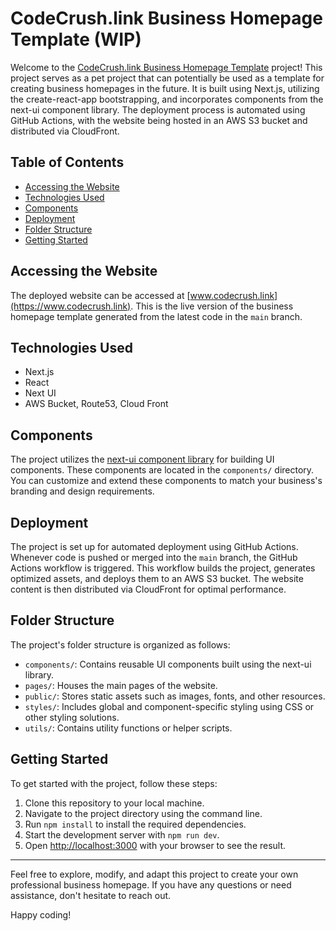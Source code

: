 # CodeCrush.link Business Homepage Template (WIP)

Welcome to the [CodeCrush.link Business Homepage Template](https://www.codecrush.link) project! This project serves as a pet project that can potentially be used as a template for creating business homepages in the future. It is built using Next.js, utilizing the create-react-app bootstrapping, and incorporates components from the next-ui component library. The deployment process is automated using GitHub Actions, with the website being hosted in an AWS S3 bucket and distributed via CloudFront.

## Table of Contents

- [Accessing the Website](#accessing-the-website)
- [Technologies Used](#technologies-used)
- [Components](#components)
- [Deployment](#deployment)
- [Folder Structure](#folder-structure)
- [Getting Started](#getting-started)

## Accessing the Website

The deployed website can be accessed at [www.codecrush.link](https://www.codecrush.link). This is the live version of the business homepage template generated from the latest code in the `main` branch.

## Technologies Used
* Next.js
* React
* Next UI
* AWS Bucket, Route53, Cloud Front

## Components

The project utilizes the [next-ui component library](https://nextui.org/) for building UI components. These components are located in the `components/` directory. You can customize and extend these components to match your business's branding and design requirements.

## Deployment

The project is set up for automated deployment using GitHub Actions. Whenever code is pushed or merged into the `main` branch, the GitHub Actions workflow is triggered. This workflow builds the project, generates optimized assets, and deploys them to an AWS S3 bucket. The website content is then distributed via CloudFront for optimal performance.

## Folder Structure

The project's folder structure is organized as follows:

- `components/`: Contains reusable UI components built using the next-ui library.
- `pages/`: Houses the main pages of the website.
- `public/`: Stores static assets such as images, fonts, and other resources.
- `styles/`: Includes global and component-specific styling using CSS or other styling solutions.
- `utils/`: Contains utility functions or helper scripts.

## Getting Started

To get started with the project, follow these steps:

1. Clone this repository to your local machine.
2. Navigate to the project directory using the command line.
3. Run `npm install` to install the required dependencies.
4. Start the development server with `npm run dev`.
5. Open [http://localhost:3000](http://localhost:3000) with your browser to see the result.

---

Feel free to explore, modify, and adapt this project to create your own professional business homepage. If you have any questions or need assistance, don't hesitate to reach out.

Happy coding!






